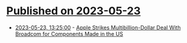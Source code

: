 # [Published on 2023-05-23](index.md)

* [2023-05-23, 13:25:00](https://apple.slashdot.org/story/23/05/23/1326212/apple-strikes-multibillion-dollar-deal-with-broadcom-for-components-made-in-the-us?utm_source=rss1.0mainlinkanon&utm_medium=feed) - [Apple Strikes Multibillion-Dollar Deal With Broadcom for Components Made in the US](https://apple.slashdot.org/story/23/05/23/1326212/apple-strikes-multibillion-dollar-deal-with-broadcom-for-components-made-in-the-us?utm_source=rss1.0mainlinkanon&utm_medium=feed)
